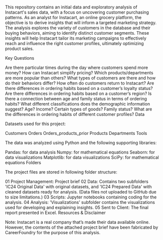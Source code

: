 This repository contains an initial data and exploratory analysis of Instacart's sales data, with a focus on uncovering customer purchasing patterns. As an analyst for Instacart, an online grocery platform, the objective is to derive insights that will inform a targeted marketing strategy. The analysis explores the variety of customers in the database and their buying behaviors, aiming to identify distinct customer segments. These insights will help Instacart tailor its marketing campaigns to effectively reach and influence the right customer profiles, ultimately optimizing product sales.

Key Questions

Are there particular times during the day where customers spend more money?
How can Instacart simplify pricing?
Which products/departments are more popular than others?
What types of customers are there and how do their behaviors differ?
How often do customers return to Instacart?
Are there differences in ordering habits based on a customer’s loyalty status?
Are there differences in ordering habits based on a customer’s region?
Is there a connection between age and family status in terms of ordering habits?
What different classifications does the demographic information suggest? Age? Income? Certain types of goods? Family status?
What are the differences in ordering habits of different customer profiles?
Data

Datasets used for this project:

Customers
Orders
Orders_products_prior
Products
Departments
Tools

The data was analyzed using Python and the following supporting libraries:

Pandas: for data analysis
Numpy: for mathematical equations
Seaborn: for data visualizations
Matplotlib: for data visualizations
SciPy: for mathematical equations
Folders

The project files are stored in following folder structure:

01 Project Management: Project brief
02 Data: Contains two subfolders 'IC24 Original Data' with original datasets, and 'IC24 Prepared Data' with cleaned datasets ready for analysis. (Data files not uploaded to GitHub due to size limitations.)
03 Scripts: Jupyter notebooks containing coding for the analysis.
04 Analysis: 'Visualizations' subfolder contains the visualizations used for developing and explaining insights.
05 Sent to Client: The final report presented in Excel.
Resources & Disclaimer

Note: Instacart is a real company that’s made their data available online. However, the contents of the attached project brief have been fabricated by CareerFoundry for the purpose of this analysis.
